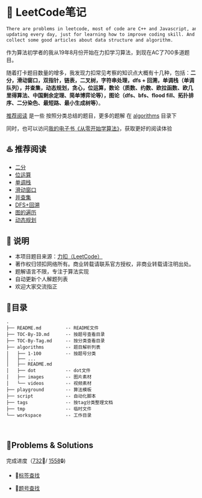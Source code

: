 # 📓 LeetCode笔记

```bash
There are problems in leetcode, most of code are C++ and Javascript, and I will keep
updating every day, just for learning how to improve coding skill. And I will also
collect some good articles about data structure and algorithm.
```

作为算法初学者的我从19年8月份开始在力扣学习算法，到现在AC了700多道题目。

随着打卡题目数量的增多，我发现力扣常见考察的知识点大概有十几种，包括：**二分，滑动窗口，双指针，链表，二叉树，字符串处理，dfs + 回溯，单调栈（单调队列），并查集，动态规划，贪心，位运算，数论（质数、约数、欧拉函数、欧几里得算法、中国剩余定理、简单博弈论等），图论（dfs、bfs、flood fill、拓扑排序、二分染色、最短路、最小生成树等）**。

[推荐阅读](#%20♨️%20推荐阅读) 是一些 按照分类总结的题目，更多的题解 在 [algorithms](./algorithms) 目录下

同时，也可以访问[我的电子书《从零开始学算法》](https://muyids.github.io/simple-algorithm/)，获取更好的阅读体验

## ♨️ 推荐阅读

- [二分](https://github.com/muyids/leetcode/blob/master/tags/%E4%BA%8C%E5%88%86.md)
- [位运算](https://github.com/muyids/leetcode/blob/master/tags/位运算.md)
- [单调栈](https://github.com/muyids/leetcode/blob/master/tags/单调栈.md)
- [滑动窗口](https://github.com/muyids/leetcode/blob/master/tags/滑动窗口.md)
- [并查集](https://github.com/muyids/leetcode/blob/master/tags/并查集.md)
- [DFS+回溯](https://github.com/muyids/leetcode/blob/master/tags/DFS+回溯.md)
- [图的遍历](https://github.com/muyids/leetcode/blob/master/tags/图的遍历DFS+BFS.md)
- [动态规划](https://github.com/muyids/leetcode/blob/master/tags/动态规划.md)

## 🙉 说明

- 本项目题目来源：[力扣（LeetCode）](https://leetcode-cn.com)
- 著作权归领扣网络所有。商业转载请联系官方授权，非商业转载请注明出处。
- 题解语言不限，专注于算法实现
- 自动更新个人解题列表
- 欢迎大家交流指正

## 🌲目录

```tree
.
├── README.md         -- README文件
├── TOC-By-ID.md      -- 按题号查看目录
├── TOC-By-Tag.md     -- 按分类查看目录
├── algorithms        -- 题目解析列表
│   ├── 1-100         -- 按题号分类
│   ├── ...
│   ├── README.md
│   ├── dot           -- dot文件
│   ├── images        -- 图片素材
│   └── videos        -- 视频素材
├── playground        -- 算法模板
├── script            -- 自动化脚本
├── tags              -- 按tag分类整理文档
├── tmp               -- 临时文件
└── workspace         -- 工作目录
```

&nbsp;


## 🔐Problems & Solutions

完成进度（[732](./TOC-By-ID.md)🔑/ [1558](https://leetcode-cn.com/problemset/all/)🔒)

- 🔗[标签查找](./TOC-By-Tag.md)

- 🔗[题号查找](./TOC-By-ID.md)
